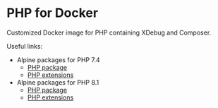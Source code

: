 # PHP for Docker

Customized Docker image for PHP containing XDebug and Composer.

Useful links:
- Alpine packages for PHP 7.4
  - [PHP package](https://pkgs.alpinelinux.org/package/edge/testing/x86_64/php7)
  - [PHP extensions](https://pkgs.alpinelinux.org/packages?name=php7-*&branch=edge&repo=&arch=x86_64&maintainer=)
- Alpine packages for PHP 8.1
  - [PHP package](https://pkgs.alpinelinux.org/package/v3.17/community/x86_64/php81)
  - [PHP extensions](https://pkgs.alpinelinux.org/packages?name=php81-*&branch=v3.17&repo=&arch=x86_64&maintainer=)
